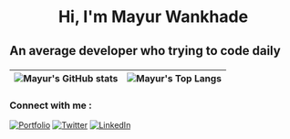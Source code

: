 **<h1 align="center">Hi, I'm Mayur Wankhade</h1>**

**<h2>An average developer who trying to code daily**

| <a><img align="center" src='https://github-readme-stats.vercel.app/api?username=mayurwankhade96&show_icons=true&hide_border=true' alt="Mayur's GitHub stats"></a> | <a><img align="center" src='https://github-readme-stats.vercel.app/api/top-langs/?username=mayurwankhade96&layout=compact&hide_border=true&langs_count=6' alt="Mayur's Top Langs"></a> |
| ----------------------------------------------------------------------------------------------------------------------------------------------------------------- | -------------------------------------------------------------------------------------------------------------------------------------------------------------------------------------- |

### Connect with me :

[![Portfolio](https://img.shields.io/badge/-Portfolio-blue?style=for-the-badge&logo=google-chrome&logoColor=white)](https://mayurwankhade96.github.io/)
[![Twitter](https://img.shields.io/badge/-twitter-blue?style=for-the-badge&logo=twitter&logoColor=white)](https://twitter.com/mayurwankhade96)
[![LinkedIn](https://img.shields.io/badge/-linkedin-blue?style=for-the-badge&logo=Linkedin)](https://www.linkedin.com/in/mayur-wankhade-48a9b3193/)
